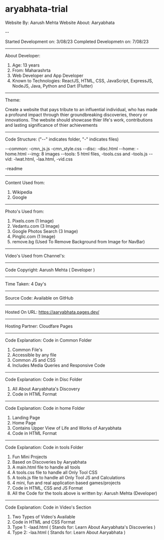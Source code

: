 # aryabhata-trial

Website By: Aarush Mehta
Website About: Aaryabhata

--

Started Development on: 3/08/23
Completed Developmetn on: 7/08/23

---

About Developer:

1. Age: 13 years
2. From: Maharashrta
3. Web Developer and App Developer
4. Known to Technologies: ReactJS, HTML, CSS, JavaScript, ExpressJS, NodeJS, Java, Python and Dart (Flutter)

---

Theme:

Create a website that pays tribute to an influential individual,
who has made a profound impact through thier groundbreaking discoveries, theory or innovations.
The website should showcase thier life's work, contributions and lasting significance of thier achievements

---

Code Structure: ("--" indicates folder, "-" indicates files)

--common: -cmn_js.js -cmn_style.css
--disc: -disc.html
--home: -home.html
--img: 8 images
--tools: 5 html files, -tools.css and -tools.js
--vid: -lwat.html, -laa.html, -vid.css

-readme

---

Content Used from:

1. Wikipedia
2. Google

---

Photo's Used from:

1. Pixels.com (1 Image)
2. Vedantu.com (3 Image)
3. Google Photos Search (3 Image)
4. Pinglic.com (1 Image)
5. remove.bg (Used To Remove Background from Image for NavBar)

---

Video's Used from Channel's:

---

Code Copyright: Aarush Mehta ( Developer )

---

Time Taken: 4 Day's

---

Source Code: Available on GitHub

---

Hosted On URL: https://aaryabhata.pages.dev/

---

Hosting Partner: Cloudfare Pages

---

Code Explanation: Code in Common Folder

1. Common File's
2. Accessible by any file
3. Common JS and CSS
4. Includes Media Queries and Responsive Code

---

Code Explanation: Code in Disc Folder

1. All About Aaryabhata's Discovery
2. Code in HTML Format

---

Code Explanation: Code in home Folder

1. Landing Page
2. Home Page
3. Contains Upper View of Life and Works of Aaryabhata
4. Code in HTML Format

---

Code Explanation: Code in tools Folder

1. Fun Mini Projects
2. Based on Discoveries by Aaryabhata
3. A main.html file to handle all tools
4. A tools.css file to handle all Only Tool CSS
5. A tools.js file to handle all Only Tool JS and Calculations
6. 4 mini, fun and real application based games/projects
7. Code in HTML, CSS and JS Format
8. All the Code for the tools above is written by: Aarush Mehta (Developer)

---

Code Explanation: Code in Video's Section

1. Two Types of Video's Available
2. Code in HTML and CSS Format
3. Type 1: -laad.html ( Stands for: Learn About Aaryabhata's Discoveries )
4. Type 2: -laa.html ( Stands for: Learn About Aaryabhata )
